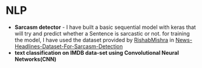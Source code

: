 # NLP
* __Sarcasm detector__ -
  I have built a basic sequential model with keras that will try and predict whether a Sentence is sarcastic or not.
  for training the model, I have used the dataset provided by [RishabMishra](https://github.com/rishabhmisra) in [News-Headlines-Dataset-For-Sarcasm-Detection](https://github.com/rishabhmisra/News-Headlines-Dataset-For-Sarcasm-Detection#:~:text=To%20overcome%20the%20limitations%20related,categories%20(which%20are%20sarcastic).)
* __text classification on IMDB data-set using Convolutional Neural Networks(CNN)__
